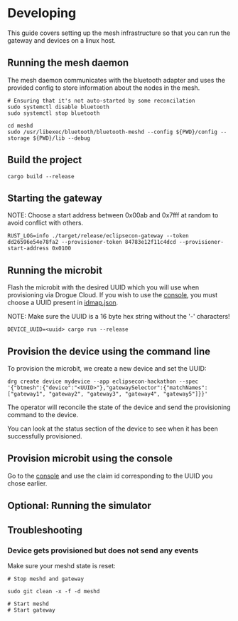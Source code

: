 # Developing

This guide covers setting up the mesh infrastructure so that you can run the gateway and devices on a linux host.

## Running the mesh daemon

The mesh daemon communicates with the bluetooth adapter and uses the provided config to store information about the nodes in the mesh.

```
# Ensuring that it's not auto-started by some reconcilation
sudo systemctl disable bluetooth
sudo systemctl stop bluetooth

cd meshd
sudo /usr/libexec/bluetooth/bluetooth-meshd --config ${PWD}/config --storage ${PWD}/lib --debug
```

## Build the project

```
cargo build --release
```

## Starting the gateway

NOTE: Choose a start address between 0x00ab and 0x7fff at random to avoid conflict with others.

```
RUST_LOG=info ./target/release/eclipsecon-gateway --token dd26596e54e78fa2 --provisioner-token 84783e12f11c4dcd --provisioner-start-address 0x0100
```

## Running the microbit

Flash the microbit with the desired UUID which you will use when provisioning via Drogue Cloud. If you wish to use the [console](https://console-eclipsecon-2022.apps.sandbox.drogue.world/), you must choose a UUID present in [idmap.json](https://github.com/Eclipse-IoT/eclipsecon-2022-hackathon/blob/main/console/src/main/resources/META-INF/resources/idmap.json).

NOTE: Make sure the UUID is a 16 byte hex string without the '-' characters!

```
DEVICE_UUID=<uuid> cargo run --release
```

## Provision the device using the command line

To provision the microbit, we create a new device and set the UUID:

```
drg create device mydevice --app eclipsecon-hackathon --spec '{"btmesh":{"device":"<UUID>"},"gatewaySelector":{"matchNames":["gateway1", "gateway2", "gateway3", "gateway4", "gateway5"]}}'
```

The operator will reconcile the state of the device and send the provisioning command to the device.

You can look at the status section of the device to see when it has been successfully provisioned.

## Provision microbit using the console

Go to the [console](https://console-eclipsecon-2022.apps.sandbox.drogue.world/) and use the claim id corresponding to the UUID you chose earlier.

## Optional: Running the simulator


## Troubleshooting

### Device gets provisioned but does not send any events

Make sure your meshd state is reset:

```
# Stop meshd and gateway

sudo git clean -x -f -d meshd

# Start meshd
# Start gateway
```

